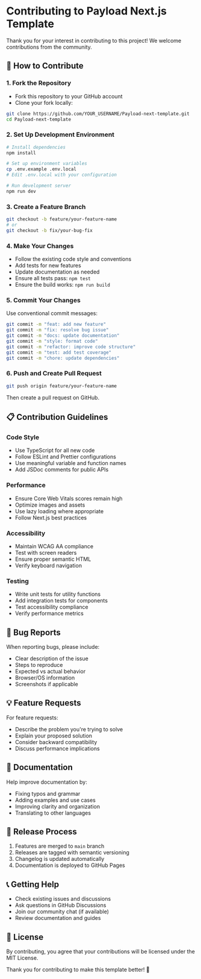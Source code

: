 # Contributing to Payload Next.js Template

Thank you for your interest in contributing to this project! We welcome contributions from the community.

## 🤝 How to Contribute

### 1. Fork the Repository
- Fork this repository to your GitHub account
- Clone your fork locally:
```bash
git clone https://github.com/YOUR_USERNAME/Payload-next-template.git
cd Payload-next-template
```

### 2. Set Up Development Environment
```bash
# Install dependencies
npm install

# Set up environment variables
cp .env.example .env.local
# Edit .env.local with your configuration

# Run development server
npm run dev
```

### 3. Create a Feature Branch
```bash
git checkout -b feature/your-feature-name
# or
git checkout -b fix/your-bug-fix
```

### 4. Make Your Changes
- Follow the existing code style and conventions
- Add tests for new features
- Update documentation as needed
- Ensure all tests pass: `npm test`
- Ensure the build works: `npm run build`

### 5. Commit Your Changes
Use conventional commit messages:
```bash
git commit -m "feat: add new feature"
git commit -m "fix: resolve bug issue"
git commit -m "docs: update documentation"
git commit -m "style: format code"
git commit -m "refactor: improve code structure"
git commit -m "test: add test coverage"
git commit -m "chore: update dependencies"
```

### 6. Push and Create Pull Request
```bash
git push origin feature/your-feature-name
```
Then create a pull request on GitHub.

## 📋 Contribution Guidelines

### Code Style
- Use TypeScript for all new code
- Follow ESLint and Prettier configurations
- Use meaningful variable and function names
- Add JSDoc comments for public APIs

### Performance
- Ensure Core Web Vitals scores remain high
- Optimize images and assets
- Use lazy loading where appropriate
- Follow Next.js best practices

### Accessibility
- Maintain WCAG AA compliance
- Test with screen readers
- Ensure proper semantic HTML
- Verify keyboard navigation

### Testing
- Write unit tests for utility functions
- Add integration tests for components
- Test accessibility compliance
- Verify performance metrics

## 🐛 Bug Reports

When reporting bugs, please include:
- Clear description of the issue
- Steps to reproduce
- Expected vs actual behavior
- Browser/OS information
- Screenshots if applicable

## 💡 Feature Requests

For feature requests:
- Describe the problem you're trying to solve
- Explain your proposed solution
- Consider backward compatibility
- Discuss performance implications

## 📝 Documentation

Help improve documentation by:
- Fixing typos and grammar
- Adding examples and use cases
- Improving clarity and organization
- Translating to other languages

## 🚀 Release Process

1. Features are merged to `main` branch
2. Releases are tagged with semantic versioning
3. Changelog is updated automatically
4. Documentation is deployed to GitHub Pages

## 📞 Getting Help

- Check existing issues and discussions
- Ask questions in GitHub Discussions
- Join our community chat (if available)
- Review documentation and guides

## 📄 License

By contributing, you agree that your contributions will be licensed under the MIT License.

Thank you for contributing to make this template better! 🎉